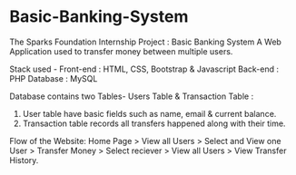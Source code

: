 # Basic-Banking-System
The Sparks Foundation Internship Project : Basic Banking System
A Web Application used to transfer money between multiple users.

Stack used - Front-end : HTML, CSS, Bootstrap & Javascript     Back-end : PHP       Database : MySQL

Database contains two Tables- Users Table & Transaction Table :

1. User table have basic fields such as name, email & current balance.
2. Transaction table records all transfers happened along with their time.

Flow of the Website: Home Page > View all Users > Select and View one User > Transfer Money > Select reciever > View all Users > View Transfer History.
